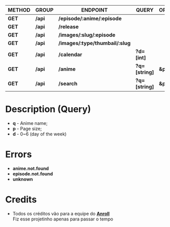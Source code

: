 | METHOD  | GROUP    | ENDPOINT     | QUERY           |  OPTIONAL    |
| ------  | -------- | ------------ | --------------- | ------------ |
| **GET** | **/api** | **/episode/:anime/:episode**   ||             |
| **GET** | **/api** | **/release** |                 |              |
| **GET** | **/api** | **/images/:slug/:episode**     |              |              |
| **GET** | **/api** | **/images/:type/thumbail/:slug**|             |              |
| **GET** | **/api** | **/calendar**| **?d=[int]**    |              |
| **GET** | **/api** | **/anime**   | **?q=[string]** | **&p=[int]** |
| **GET** | **/api** | **/search**  | **?q=[string]** | **&p=[int]** |

# Description (Query)
* **q** - Anime name;
* **p** - Page size;
* **d** - 0~6 (day of the week)

# Errors
* **anime.not.found**
* **episode.not.found**
* **unknown**

# Credits
* Todos os créditos vão para a equipe do **[Anroll](https://www.anroll.net/)**<br>
Fiz esse projetinho apenas para passar o tempo